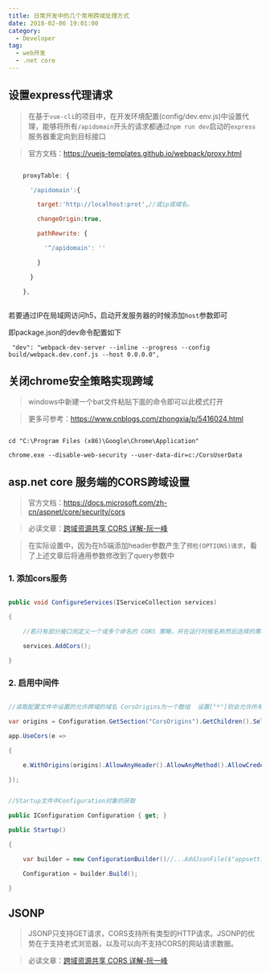 ```yaml
---
title: 日常开发中的几个常用跨域处理方式
date: 2018-02-06 19:01:00
category:
  - Developer
tag:
  - web开发
  - .net core
---
```


## 设置express代理请求

> 在基于`vue-cli`的项目中，在开发环境配置(config/dev.env.js)中设置代理，能够将所有`/apidomain`开头的请求都通过`npm run dev`启动的`express`服务器重定向到目标接口        

> 官方文档：https://vuejs-templates.github.io/webpack/proxy.html    



``` js

    proxyTable: {

      '/apidomain':{

        target:'http://localhost:prot',//或ip或域名。

        changeOrigin:true,

        pathRewrite: {

          '^/apidomain': ''

        }

      }

    },



```

若要通过IP在局域网访问h5，启动开发服务器的时候添加`host`参数即可

即package.json的dev命令配置如下 

` "dev": "webpack-dev-server --inline --progress --config build/webpack.dev.conf.js --host 0.0.0.0",`



## 关闭chrome安全策略实现跨域            

> windows中新建一个bat文件粘贴下面的命令即可以此模式打开         

> 更多可参考：https://www.cnblogs.com/zhongxia/p/5416024.html     



```

cd "C:\Program Files (x86)\Google\Chrome\Application" 

chrome.exe --disable-web-security --user-data-dir=c:/CorsUserData

```

## asp.net core 服务端的CORS跨域设置        

> 官方文档：https://docs.microsoft.com/zh-cn/aspnet/core/security/cors           

> 必读文章：[跨域资源共享 CORS 详解-阮一峰](http://www.ruanyifeng.com/blog/2016/04/cors.html)       

> 在实际设置中，因为在h5端添加header参数产生了`预检(OPTIONS)请求`，看了上述文章后将通用参数修改到了query参数中        



### 1. 添加cors服务         

``` csharp

public void ConfigureServices(IServiceCollection services)

{

    //若只有部分接口则定义一个或多个命名的 CORS 策略，并在运行时按名称然后选择的策略,通过特性标记去设置跨域 详情见文档

    services.AddCors();

}

``` 



### 2. 启用中间件        

``` csharp

//读取配置文件中设置的允许跨域的域名 CorsOrigins为一个数组  设置["*"]则会允许所有

var origins = Configuration.GetSection("CorsOrigins").GetChildren().Select(s => s.Value).ToArray();

app.UseCors(e =>

{

    e.WithOrigins(origins).AllowAnyHeader().AllowAnyMethod().AllowCredentials();

});

```     

``` csharp

//Startup文件中Configuration对象的获取

public IConfiguration Configuration { get; }

public Startup()

{

    var builder = new ConfigurationBuilder()//...AddJsonFile($"appsettings.json");

    Configuration = builder.Build();

}

```



## JSONP        

> JSONP只支持GET请求，CORS支持所有类型的HTTP请求。JSONP的优势在于支持老式浏览器，以及可以向不支持CORS的网站请求数据。

> 必读文章：[跨域资源共享 CORS 详解-阮一峰](http://www.ruanyifeng.com/blog/2016/04/cors.html)
